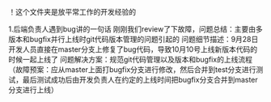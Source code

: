 ！这个文件夹是放平常工作的开发经验的


1.后端负责人遇到bug讲的一句话
刚刚我们review了下故障，问题总结：主要由多版本和bugfix并行上线时git代码版本管理的问题引起的 问题细节描述：9月28日开发人员直接在master分支上修复了bug代码，导致10月10号上线新版本代码的时候一起上线了  问题解决方案：规范git代码管理以及版本和bugfix的上线流程（故障预案：应从master上面打bugfix分支进行修改，然后合并到test分支进行测试，最后测试成功后由开发负责人在约定的上线时间把bugfix分支合并到master分支进行上线）

